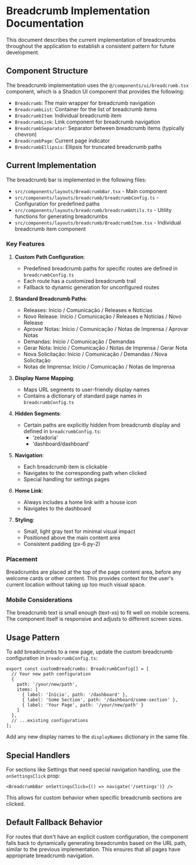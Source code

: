 # Breadcrumb Implementation Documentation

This document describes the current implementation of breadcrumbs throughout the application to establish a consistent pattern for future development.

## Component Structure

The breadcrumb implementation uses the `@/components/ui/breadcrumb.tsx` component, which is a Shadcn UI component that provides the following:

- `Breadcrumb`: The main wrapper for breadcrumb navigation
- `BreadcrumbList`: Container for the list of breadcrumb items
- `BreadcrumbItem`: Individual breadcrumb item
- `BreadcrumbLink`: Link component for breadcrumb navigation
- `BreadcrumbSeparator`: Separator between breadcrumb items (typically chevron)
- `BreadcrumbPage`: Current page indicator
- `BreadcrumbEllipsis`: Ellipsis for truncated breadcrumb paths

## Current Implementation

The breadcrumb bar is implemented in the following files:

- `src/components/layouts/BreadcrumbBar.tsx` - Main component
- `src/components/layouts/breadcrumb/breadcrumbConfig.ts` - Configuration for predefined paths
- `src/components/layouts/breadcrumb/breadcrumbUtils.ts` - Utility functions for generating breadcrumbs
- `src/components/layouts/breadcrumb/BreadcrumbItem.tsx` - Individual breadcrumb item component

### Key Features

1. **Custom Path Configuration**:
   - Predefined breadcrumb paths for specific routes are defined in `breadcrumbConfig.ts`
   - Each route has a customized breadcrumb trail
   - Fallback to dynamic generation for unconfigured routes

2. **Standard Breadcrumb Paths**:
   - Releases: Início / Comunicação / Releases e Notícias
   - Novo Release: Início / Comunicação / Releases e Notícias / Novo Release
   - Aprovar Notas: Início / Comunicação / Notas de Imprensa / Aprovar Notas
   - Demandas: Início / Comunicação / Demandas
   - Gerar Nota: Início / Comunicação / Notas de Imprensa / Gerar Nota
   - Nova Solicitação: Início / Comunicação / Demandas / Nova Solicitação
   - Notas de Imprensa: Início / Comunicação / Notas de Imprensa

3. **Display Name Mapping**:
   - Maps URL segments to user-friendly display names
   - Contains a dictionary of standard page names in `breadcrumbConfig.ts`

4. **Hidden Segments**:
   - Certain paths are explicitly hidden from breadcrumb display and defined in `breadcrumbConfig.ts`:
     - 'zeladoria'
     - 'dashboard/dashboard'

5. **Navigation**:
   - Each breadcrumb item is clickable
   - Navigates to the corresponding path when clicked
   - Special handling for settings pages

6. **Home Link**:
   - Always includes a home link with a house icon
   - Navigates to the dashboard

7. **Styling**:
   - Small, light gray text for minimal visual impact
   - Positioned above the main content area
   - Consistent padding (px-6 py-2)

### Placement

Breadcrumbs are placed at the top of the page content area, before any welcome cards or other content. This provides context for the user's current location without taking up too much visual space.

### Mobile Considerations

The breadcrumb text is small enough (text-xs) to fit well on mobile screens. The component itself is responsive and adjusts to different screen sizes.

## Usage Pattern

To add breadcrumbs to a new page, update the custom breadcrumb configuration in `breadcrumbConfig.ts`:

```tsx
export const customBreadcrumbs: BreadcrumbConfig[] = [
  // Your new path configuration
  {
    path: '/your/new/path',
    items: [
      { label: 'Início', path: '/dashboard' },
      { label: 'Some Section', path: '/dashboard/some-section' },
      { label: 'Your Page', path: '/your/new/path' }
    ]
  },
  // ...existing configurations
];
```

Add any new display names to the `displayNames` dictionary in the same file.

## Special Handlers

For sections like Settings that need special navigation handling, use the `onSettingsClick` prop:

```tsx
<BreadcrumbBar onSettingsClick={() => navigate('/settings')} />
```

This allows for custom behavior when specific breadcrumb sections are clicked.

## Default Fallback Behavior

For routes that don't have an explicit custom configuration, the component falls back to dynamically generating breadcrumbs based on the URL path, similar to the previous implementation. This ensures that all pages have appropriate breadcrumb navigation.
